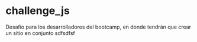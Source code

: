 # challenge_js
Desafío para los desarrolladores del bootcamp, en donde tendrán que crear un sitio en conjunto
sdfsdfsf